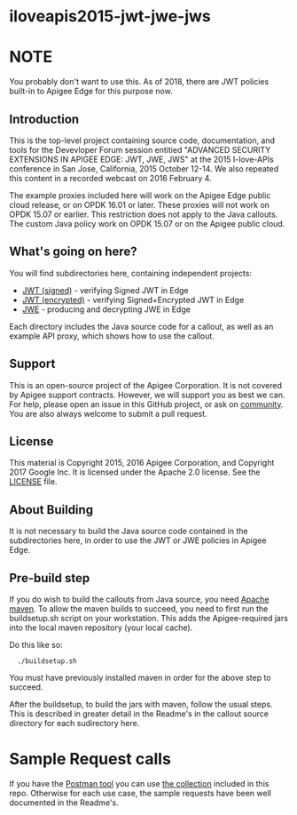 # iloveapis2015-jwt-jwe-jws

# NOTE

You probably don't want to use this. As of 2018, there are JWT policies built-in to Apigee Edge for this purpose now.


## Introduction

This is the top-level project containing source code, documentation, and tools for the Devevloper Forum session entitied "ADVANCED SECURITY EXTENSIONS IN APIGEE EDGE: JWT, JWE, JWS"
 at the 2015 I-love-APIs conference in San Jose, California, 2015 October 12-14.  We also repeated this content in a recorded webcast on 2016 February 4.

The example proxies included here will work on the Apigee Edge public cloud release, or on OPDK 16.01 or later. These proxies will not work on OPDK 15.07 or earlier.  This restriction does not apply to the Java callouts.  The custom Java policy work on OPDK 15.07 or on the Apigee public cloud.


## What's going on here?

You will find subdirectories here, containing independent projects:

- [JWT (signed)](jwt_signed) - verifying Signed JWT in Edge
- [JWT (encrypted)](jwt_encrypted) - verifying Signed+Encrypted JWT in Edge
- [JWE](jwe) - producing and decrypting JWE in Edge


Each directory includes the Java source code for a callout, as well as an example API proxy, which shows how to use the callout.


## Support

This is an open-source project of the Apigee Corporation. It is not covered by Apigee support contracts. However, we will support you as best we can. For help, please open an issue in this GitHub project, or ask on [community](https://community.apigee.com). You are also always welcome to submit a pull request.

## License

This material is Copyright 2015, 2016 Apigee Corporation, and Copyright 2017 Google Inc.
It is licensed under the Apache 2.0 license. See the [LICENSE](LICENSE) file.

## About Building

It is not necessary to build the Java source code contained in the subdirectories here, in order to use the JWT or JWE policies in Apigee Edge.


## Pre-build step

If you do wish to build the callouts from Java source, you need [Apache maven](https://maven.apache.org/).  To allow the maven builds to succeed, you need to first run the buildsetup.sh script on your workstation. This adds the Apigee-required jars into the local maven repository (your local cache).

Do this like so:

```
  ./buildsetup.sh
```

You must have previously installed maven in order for the above step to succeed.

After the buildsetup, to build the jars with maven, follow the usual
steps.  This is described in greater detail in the Readme's in the callout source
directory for each sudirectory here.


# Sample Request calls

If you have the [Postman tool](https://www.getpostman.com/) you can use [the collection](Advanced-Security-JWT-JWE-JWS.json.postman_collection) included in this repo.
Otherwise for each use case, the sample requests have been well documented in the Readme's.
